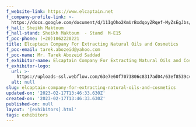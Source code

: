 ```yaml
---
f_website-link: https://www.elcaptain.net
f_company-profile-link: >-
  https://docs.google.com/document/d/11IgOho2KmUrBxdqoyZRqef-MyZsEgJbs/edit?usp=share_link&ouid=111844397792848099856&rtpof=true&sd=true
f_hall: Sheikh Maktoum
f_hall-stand: Sheikh Maktoum  - Stand  M-E15
f_poc-phone: (+20)1062220221
title: Elcaptain Company For Extracting Natural Oils and Cosmetics
f_poc-email: tarek.abozeid@yahoo.com
f_poc-name: Mr. Tarek Abozeid Saddad
f_exhibitor-name: Elcaptain Company For Extracting Natural Oils and Cosmetics
f_exhibitor-logo:
  url: >-
    https://uploads-ssl.webflow.com/63e7e60f7073806c8317ad04/63ef8539c4016ef25cc6af64_NGE0Yw.jpeg
  alt: null
slug: elcaptain-company-for-extracting-natural-oils-and-cosmetics
updated-on: '2023-02-17T13:46:33.630Z'
created-on: '2023-02-17T13:46:33.630Z'
published-on: null
layout: '[exhibitors].html'
tags: exhibitors
---
```



